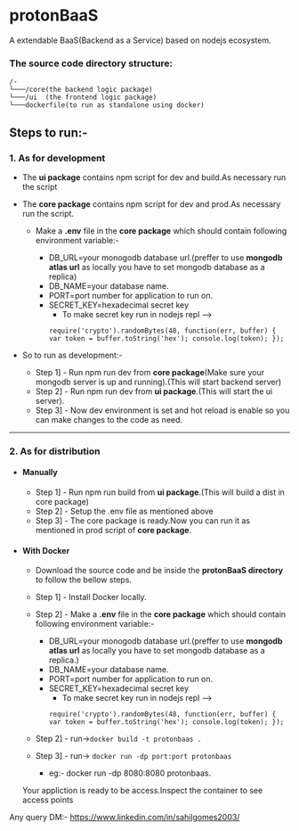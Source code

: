 # protonBaaS
A extendable BaaS(Backend as a Service) based on nodejs ecosystem.

### The source code directory structure:
```
/-
└───/core(the backend logic package)
└───/ui  (the frontend logic package)
└───dockerfile(to run as standalone using docker)
```

## Steps to run:-
### 1. As for development
- The **ui package** contains npm script for dev and build.As necessary run the script

- The **core package** contains npm script for dev and prod.As necessary run the script.

    - Make a **.env** file in the **core package** which should contain following environment variable:-

        - DB_URL=your monogodb database url.(preffer to use **mongodb atlas url** as locally you have to set mongodb database as a replica)
        - DB_NAME=your database name.
        - PORT=port number for application to run on.
        - SECRET_KEY=hexadecimal secret key
            - To make secret key run in nodejs repl --> 
            ```
            require('crypto').randomBytes(48, function(err, buffer) { var token = buffer.toString('hex'); console.log(token); });
            ```
- So to run as development:-
    - Step 1] - Run npm run dev from **core package**(Make sure your mongodb server is up and running).(This will start backend server)
    - Step 2] - Run npm run dev from **ui package**.(This will start the ui server).
    - Step 3] - Now dev environment is set and hot reload is enable so you can make changes to the code as need.

---
### 2. As for distribution

- #### Manually
    - Step 1] - Run npm run build from **ui package**.(This will build a dist in core package)
    - Step 2] - Setup the .env file as mentioned above
    - Step 3] - The core package is ready.Now you can run it as mentioned in prod script of **core package**.

- #### With Docker
    - Download the source code and be inside the **protonBaaS directory** to follow the bellow steps.
    - Step 1] - Install Docker locally.
    - Step 2] - Make a **.env** file in the **core package** which should contain following environment variable:-

        - DB_URL=your monogodb database url.(preffer to use **mongodb atlas url** as locally you have to set mongodb database as a replica.)
        - DB_NAME=your database name.
        - PORT=port number for application to run on.
        - SECRET_KEY=hexadecimal secret key
            - To make secret key run in nodejs repl --> 
            ```
            require('crypto').randomBytes(48, function(err, buffer) { var token = buffer.toString('hex'); console.log(token); });
    - Step 2] - run->```docker build -t protonbaas .```
    - Step 3] - run-> ```docker run -dp port:port protonbaas```
        - eg:- docker run -dp 8080:8080 protonbaas.
        
    Your appliction is ready to be access.Inspect the container to see access points

Any query DM:-
https://www.linkedin.com/in/sahilgomes2003/
    
